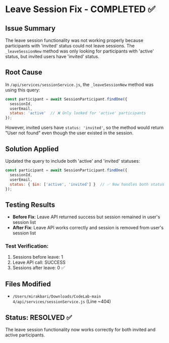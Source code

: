 # Leave Session Fix - COMPLETED ✅

## Issue Summary
The leave session functionality was not working properly because participants with 'invited' status could not leave sessions. The `_leaveSessionNew` method was only looking for participants with 'active' status, but invited users have 'invited' status.

## Root Cause
In `/api/services/sessionService.js`, the `_leaveSessionNew` method was using this query:

```javascript
const participant = await SessionParticipant.findOne({
  sessionId,
  userEmail,
  status: 'active'  // ❌ Only looked for 'active' participants
});
```

However, invited users have `status: 'invited'`, so the method would return "User not found" even though the user existed in the session.

## Solution Applied
Updated the query to include both 'active' and 'invited' statuses:

```javascript
const participant = await SessionParticipant.findOne({
  sessionId,
  userEmail,
  status: { $in: ['active', 'invited'] }  // ✅ Now handles both statuses
});
```

## Testing Results
- **Before Fix**: Leave API returned success but session remained in user's session list
- **After Fix**: Leave API works correctly and session is removed from user's session list

### Test Verification:
1. Sessions before leave: 1
2. Leave API call: SUCCESS  
3. Sessions after leave: 0 ✅

## Files Modified
- `/Users/mirakbari/Downloads/CodeLab-main 4/api/services/sessionService.js` (Line ~404)

## Status: RESOLVED ✅
The leave session functionality now works correctly for both invited and active participants.
